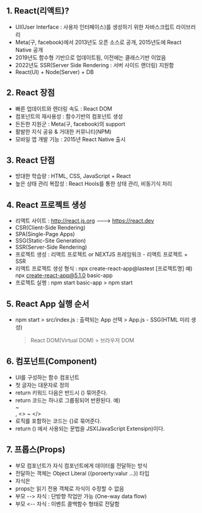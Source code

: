 ## 1. React(리액트)?
- UI(User Interface : 사용자 인터페이스)를 생성하기 위한 자바스크립트 라이브러리
- Meta(구, facebook)에서 2013년도 오픈 소스로 공개, 2015년도에 React Native 공개
- 2019년도 함수형 기반으로 업데이트됨, 이전에는 클래스기반 이었음
- 2022년도 SSR(Server Side Rendering : 서버 사이드 랜더링) 지원함
- React(UI) + Node(Server) + DB

## 2. React 장점
- 빠른 업데이트와 렌더링 속도 : React DOM
- 컴포넌트의 재사용성 : 함수기반의 컴포넌트 생성
- 든든한 지원군 : Meta(구, facebook)의 support
- 활발한 지식 공유 & 거대한 커뮤니티(NPM)
- 모바일 앱 개발 기능 : 2015년 React Native 출시

## 3. React 단점
- 방대한 학습량 : HTML, CSS, JavaScript + React
- 높은 상태 관리 복잡성 : React Hools를 통한 상태 관리, 비동기식 처리

## 4. React 프로젝트 생성
- 리액트 사이트 : http://react.js.org ---> https://react.dev
- CSR(Client-Side Rendering)
- SPA(Single-Page Apps)
- SSG(Static-Site Generation)
- SSR(Server-Side Rendering)
- 프로젝트 생성 : 리액트 프로젝트 or NEXTJS 프레임워크 - 리액트 프로젝트 + SSR
- 리액트 프로젝트 생성
  형식 : npx create-react-app@lastest [프로젝트명]
  예) npx create-react-app@5.1.0 basic-app
- 프로젝트 실행 : npm start
  basic-app > npm start

## 5. React App 실행 순서
- npm start > src/index.js : 출력되는 App 선택 > App.js - SSG(HTML 미리 생성) 
    > React DOM(Virtual DOM) > 브라우저 DOM

## 6. 컴포넌트(Component)
- UI를 구성하는 함수 컴포넌트
- 첫 글자는 대문자로 정의
- return 키워드 다음은 반드시 () 묶어준다.
- return 코드는 하나로 그룹핑되어 반환된다.
  예) <div>~</div>, <> ~ </>
- 로직를 포함하는 코드는 {}로 묶어준다.
- return () 에서 사용되는 문법을 JSX(JavaScript Extensipn)이다.
 
 ## 7. 프롭스(Props)
 - 부모 컴포넌트가 자식 컴포넌트에게 데이터를 전달하는 방식
 - 전달하는 객체는 Object Literal ({poroerty:valur ...}) 타입
 - 자식은 
 - props는 읽기 전용 객체로 자식이 수정할 수 없음
 - 부모 --> 자식 : 단방향 작업만 가능 (One-way data flow)
 - 부모 <-- 자식 : 이벤트 콜백함수 형태로 전달함
